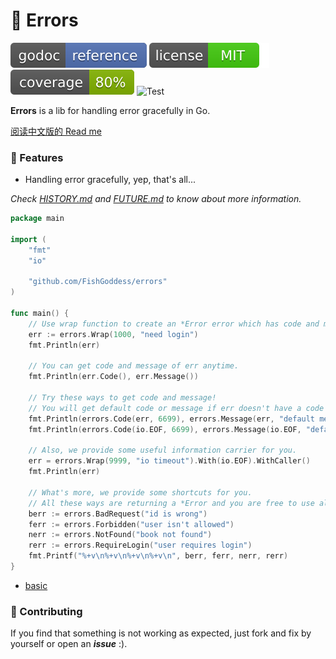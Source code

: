 # 🧯 Errors

[![Go Doc](_icons/godoc.svg)](https://pkg.go.dev/github.com/FishGoddess/errors)
[![License](_icons/license.svg)](https://opensource.org/licenses/MIT)
[![Coverage](_icons/coverage.svg)](_icons/coverage.svg)
![Test](https://github.com/FishGoddess/errors/actions/workflows/test.yml/badge.svg)

**Errors** is a lib for handling error gracefully in Go.

[阅读中文版的 Read me](./README.md)

### 🙋‍ Features

* Handling error gracefully, yep, that's all...

_Check [HISTORY.md](./HISTORY.md) and [FUTURE.md](./FUTURE.md) to know about more information._

```go
package main

import (
	"fmt"
	"io"

	"github.com/FishGoddess/errors"
)

func main() {
	// Use wrap function to create an *Error error which has code and message.
	err := errors.Wrap(1000, "need login")
	fmt.Println(err)

	// You can get code and message of err anytime.
	fmt.Println(err.Code(), err.Message())

	// Try these ways to get code and message!
	// You will get default code or message if err doesn't have a code or message.
	fmt.Println(errors.Code(err, 6699), errors.Message(err, "default message"))
	fmt.Println(errors.Code(io.EOF, 6699), errors.Message(io.EOF, "default message"))

	// Also, we provide some useful information carrier for you.
	err = errors.Wrap(9999, "io timeout").With(io.EOF).WithCaller()
	fmt.Println(err)

	// What's more, we provide some shortcuts for you.
	// All these ways are returning a *Error and you are free to use all methods on *Error.
	berr := errors.BadRequest("id is wrong")
	ferr := errors.Forbidden("user isn't allowed")
	nerr := errors.NotFound("book not found")
	rerr := errors.RequireLogin("user requires login")
	fmt.Printf("%+v\n%+v\n%+v\n%+v\n", berr, ferr, nerr, rerr)
}

```

* [basic](_examples/basic.go)

### 👥 Contributing

If you find that something is not working as expected, just fork and fix by yourself or open an _**issue**_ :).
